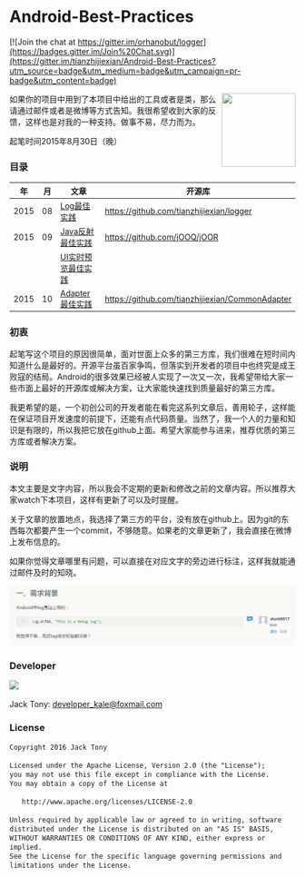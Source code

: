 # Android-Best-Practices

[![Join the chat at https://gitter.im/orhanobut/logger](https://badges.gitter.im/Join%20Chat.svg)](https://gitter.im/tianzhijiexian/Android-Best-Practices?utm_source=badge&utm_medium=badge&utm_campaign=pr-badge&utm_content=badge)

<img align="right" src='https://raw.githubusercontent.com/tianzhijiexian/Android-Best-Practices/master/images/logo.png' width='130' height='130'/>

如果你的项目中用到了本项目中给出的工具或者是类，那么请通过邮件或者是微博等方式告知。我很希望收到大家的反馈，这样也是对我的一种支持。做事不易，尽力而为。  

起笔时间2015年8月30日（晚）  

### 目录   

年 | 月 | 文章 | 开源库
--- | --- | --- | ---
2015 | 08 | [Log最佳实践](https://www.zybuluo.com/shark0017/note/163330)  | https://github.com/tianzhijiexian/logger  
2015 | 09 | [Java反射最佳实践](https://github.com/tianzhijiexian/Android-Best-Practices/blob/master/2015.9/reflect/reflect.md) | https://github.com/jOOQ/jOOR   
     |    | [UI实时预览最佳实践](https://github.com/tianzhijiexian/Android-Best-Practices/blob/master/2015.9/ui/ui.md)  
2015 | 10 | [Adapter最佳实践](https://www.zybuluo.com/shark0017/note/202443) | https://github.com/tianzhijiexian/CommonAdapter  

### 初衷  
起笔写这个项目的原因很简单，面对世面上众多的第三方库，我们很难在短时间内知道什么是最好的。开源平台虽百家争鸣，但落实到开发者的项目中也终究是成王败寇的结局。Android的很多效果已经被人实现了一次又一次，我希望带给大家一些市面上最好的开源库或解决方案，让大家能快速找到质量最好的第三方库。   

我更希望的是，一个初创公司的开发者能在看完这系列文章后，善用轮子，这样能在保证项目开发速度的前提下，还能有点代码质量。当然了，我一个人的力量和知识是有限的，所以我把它放在github上面。希望大家能参与进来，推荐优质的第三方库或者解决方案。

### 说明
本文主要是文字内容，所以我会不定期的更新和修改之前的文章内容。所以推荐大家watch下本项目，这样有更新了可以及时提醒。   

关于文章的放置地点，我选择了第三方的平台，没有放在github上。因为git的东西每次都要产生一个commit，不够随意。如果老的文章更新了，我会直接在微博上发布信息的。

如果你觉得文章哪里有问题，可以直接在对应文字的旁边进行标注，这样我就能通过邮件及时的知晓。  

![](./images/comment.png)   

### Developer  

![](https://avatars3.githubusercontent.com/u/9552155?v=3&s=460)   

Jack Tony: <developer_kale@foxmail.com>  

### License

    Copyright 2016 Jack Tony

    Licensed under the Apache License, Version 2.0 (the "License");
    you may not use this file except in compliance with the License.
    You may obtain a copy of the License at

       http://www.apache.org/licenses/LICENSE-2.0

    Unless required by applicable law or agreed to in writing, software
    distributed under the License is distributed on an "AS IS" BASIS,
    WITHOUT WARRANTIES OR CONDITIONS OF ANY KIND, either express or implied.
    See the License for the specific language governing permissions and
    limitations under the License.
